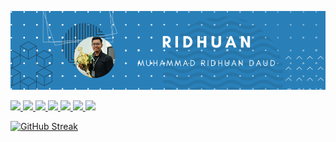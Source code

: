 ![new_banner](./assets/new_banner.png)

<a href="https://www.facebook.com/ridhuandaud" target="_blank">
<img src="https://img.shields.io/badge/Facebook-%231877F2.svg?style=for-the-badge&logo=Facebook&logoColor=white" />
</a>

<a href="https://twitter.com/ridhuanndaud" target="_blank">
<img src="https://img.shields.io/badge/Twitter-1DA1F2?style=for-the-badge&logo=twitter&logoColor=white" />
</a>

<a href="https://www.instagram.com/ridhuandaud/" target="_blank">
<img src="https://img.shields.io/badge/Instagram-%23E4405F.svg?style=for-the-badge&logo=Instagram&logoColor=white" />
</a>

<a href="mailto:ridhuan.daud@gmail.com" target="_blank">
<img src="https://img.shields.io/badge/Gmail-D14836?style=for-the-badge&logo=gmail&logoColor=white" />
</a>

<a href="https://www.linkedin.com/in/muhammad-ridhuan-daud-8501ab87/" target="_blank">
<img src="https://img.shields.io/badge/LinkedIn-0077B5?style=for-the-badge&logo=linkedin&logoColor=white" />
</a>

<a href="https://github.com/ridhuandaud" target="_blank">
<img src="https://img.shields.io/badge/github-%23121011.svg?style=for-the-badge&logo=github&logoColor=white" />
</a>

<a href="https://gitlab.com/oddox" target="_blank">
<img src="https://img.shields.io/badge/gitlab-%23181717.svg?style=for-the-badge&logo=gitlab&logoColor=white" />
</a>

[![GitHub Streak](http://github-readme-streak-stats.herokuapp.com?user=ridhuandaud&theme=vue)](https://git.io/streak-stats)
